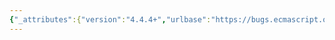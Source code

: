 ```yaml
---
{"_attributes":{"version":"4.4.4+","urlbase":"https://bugs.ecmascript.org/","maintainer":"dherman@mozilla.com"},"bug":{"bug_id":1371,"creation_ts":"2013-03-21 01:44:00 -0700","short_desc":"15.4.1.2: \"protos\" not defined","delta_ts":"2013-05-14 18:12:56 -0700","product":"Draft for 6th Edition","component":"editorial issue","version":"Rev 14: March 8, 2013 Draft","rep_platform":"All","op_sys":"All","bug_status":"RESOLVED","resolution":"FIXED","priority":"Normal","bug_severity":"normal","everconfirmed":true,"reporter":{"uid":"jmdyck","name":"Michael Dyck"},"assigned_to":{"uid":"allen","name":"Allen Wirfs-Brock"},"long_desc":[{"commentid":3520,"comment_count":0,"who":{"uid":"jmdyck","name":"Michael Dyck"},"bug_when":"2013-03-21 01:44:00 -0700","thetext":"In 15.4.1.2 \"Array (len)\",\nstep 5.d says:\n    Let array be the result of the abstract operation ArrayCreate\n    with argument 0 and protos.\nbut 'protos' is not defined.\n\nChange to 'proto'."},{"commentid":3745,"comment_count":1,"who":{"uid":"allen","name":"Allen Wirfs-Brock"},"bug_when":"2013-05-12 13:43:18 -0700","thetext":"fixed in rev15 editor's draft."},{"commentid":3856,"comment_count":2,"who":{"uid":"allen","name":"Allen Wirfs-Brock"},"bug_when":"2013-05-14 18:12:56 -0700","thetext":"resolved in rev 15, May 14, 2013 draft"}]}}
---
```

